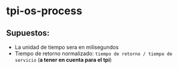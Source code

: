 # tpi-os-process


## Supuestos:

- La unidad de tiempo sera en milisegundos
- Tiempo de retorno normalizado: ```tiempo de retorno / tiempo de servicio``` (**a tener en cuenta para el tpi**)